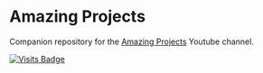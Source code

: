 # Amazing Projects
Companion repository for the [Amazing Projects](https://www.youtube.com/@Amazing-Projects) Youtube channel.

[![Visits Badge](https://badges.strrl.dev/visits/AmazingProjectsRepos/youtube-channel)](https://badges.strrl.dev)
